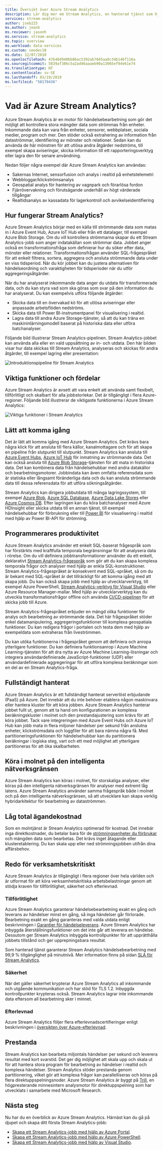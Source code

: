 ```yaml
---
title: Översikt över Azure Stream Analytics
description: Lär dig mer om Stream Analytics, en hanterad tjänst som hjälper dig att analysera data i realtid som skickats från IoT (Internet of Things).
services: stream-analytics
author: jseb225
ms.author: jeanb
ms.reviewer: jasonh
ms.service: stream-analytics
ms.topic: overview
ms.workload: data-services
ms.custom: seodec18
ms.date: 12/07/2018
ms.openlocfilehash: 47b48d940bb86ac5392ab7845aa8c34b146f116a
ms.sourcegitcommit: 5839af386c5a2ad46aaaeb90a13065ef94e61e74
ms.translationtype: HT
ms.contentlocale: sv-SE
ms.lasthandoff: 03/19/2019
ms.locfileid: "58170436"
---
```

# <a name="what-is-azure-stream-analytics"></a>Vad är Azure Stream Analytics?

Azure Stream Analytics är en motor för händelsebearbetning som gör det möjligt att kontrollera stora mängder data som strömmas från enheter. Inkommande data kan vara från enheter, sensorer, webbplatser, sociala medier, program och mer. Den stöder också extrahering av information från dataströmmar, identifiering av mönster och relationer. Sedan kan du använda de här mönstren för att utlösa andra åtgärder nedströms, till exempel skapa aviseringar, skicka information till ett rapporteringsverktyg eller lagra den för senare användning.

Nedan följer några exempel där Azure Stream Analytics kan användas: 

* Sakernas Internet, sensorfusion och analys i realtid på enhetstelemetri
* Webbloggar/klickströmsanalys
* Geospatial analys för hantering av vagnpark och förarlösa fordon
* Fjärrövervakning och förutsägande underhåll av högt värderade tillgångar
* Realtidsanalys av kassadata för lagerkontroll och avvikelseidentifiering

## <a name="how-does-stream-analytics-work"></a>Hur fungerar Stream Analytics?

Azure Stream Analytics börjar med en källa till strömmande data som matas in i Azure Event Hub, Azure IoT Hub eller från ett datalager, till exempel Azure Blob Storage. Om du vill kontrollera strömmarna skapar du ett Stream Analytics-jobb som anger indatakällan som strömmar data. Jobbet anger också en transformationsfråga som definierar hur du söker efter data, mönster eller relationer. Transformationsfrågan använder SQL-frågespråket för att enkelt filtrera, sortera, aggregera och ansluta strömmande data under en viss tidsperiod. När du kör jobbet kan du justera alternativen för händelseordning och varaktigheten för tidsperioder när du utför aggregeringsåtgärder.

När du har analyserat inkommande data anger du utdata för transformerade data, och du kan styra vad som ska göras som svar på den information du har analyserat. Du kan exempelvis utföra följande åtgärder:

* Skicka data till en övervakad kö för att utlösa aviseringar eller anpassade arbetsflöden nedströms.
* Skicka data till Power BI-instrumentpanel för visualisering i realtid.
* Lagra data till andra Azure Storage-tjänster, så att du kan träna en maskininlärningsmodell baserat på historiska data eller utföra batchanalyser.

Följande bild illustrerar Stream Analytics-pipelinen. Stream Analytics-jobbet kan använda alla eller en vald uppsättning av in- och utdata. Den här bilden visar hur data skickas till Stream Analytics, analyseras och skickas för andra åtgärder, till exempel lagring eller presentation:

![Introduktionspipeline för Stream Analytics](./media/stream-analytics-introduction/stream-analytics-intro-pipeline.png)

## <a name="key-capabilities-and-benefits"></a>Viktiga funktioner och fördelar

Azure Stream Analytics är avsett att vara enkelt att använda samt flexibelt, tillförlitligt och skalbart för alla jobbstorlekar. Det är tillgängligt i flera Azure-regioner. Följande bild illustrerar de viktigaste funktionerna i Azure Stream Analytics:

![Viktiga funktioner i Stream Analytics](./media/stream-analytics-introduction/stream-analytics-key-capabilities.png)

## <a name="ease-of-getting-started"></a>Lätt att komma igång

Det är lätt att komma igång med Azure Stream Analytics. Det krävs bara några klick för att ansluta till flera källor, kanalmottagare och för att skapa en pipeline från slutpunkt till slutpunkt. Stream Analytics kan ansluta till [Azure Event Hubs](https://docs.microsoft.com/azure/event-hubs/), [Azure IoT Hub](https://docs.microsoft.com/azure/iot-hub/) för inmatning av strömmande data. Det kan också ansluta till [Azure Blob Storage](https://docs.microsoft.com/azure/storage/storage-introduction)-tjänsten för att mata in historiska data. Det kan kombinera data från händelsehubbar med andra datakällor och bearbetningsmotorer. Jobbindata kan även omfatta referensdata som är statiska eller långsamt föränderliga data och du kan ansluta strömmande data till dessa referensdata för att utföra sökningsåtgärder.

Stream Analytics kan dirigera jobbutdata till många lagringssystem, till exempel [Azure Blob](https://docs.microsoft.com/azure/storage/storage-introduction), [Azure SQL Database](https://docs.microsoft.com/azure/sql-database/), [Azure Data Lake Stores](https://docs.microsoft.com/azure/data-lake-store/) eller [Azure Cosmos DB](https://docs.microsoft.com/azure/cosmos-db/introduction). Efter lagringen kan du köra batchanalyser med Azure HDInsight eller skicka utdata till en annan tjänst, till exempel händelsehubbar för förbrukning eller till [Power BI](https://docs.microsoft.com/power-bi/) för visualisering i realtid med hjälp av Power BI-API för strömning.

## <a name="programmer-productivity"></a>Programmerares produktivitet

Azure Stream Analytics använder ett enkelt SQL-baserat frågespråk som har förstärkts med kraftfulla temporala begränsningar för att analysera data i rörelse. Om du vill definiera jobbtransformationer använder du ett enkelt, deklarativt [Stream Analytics-frågespråk](https://msdn.microsoft.com/library/azure/dn834998.aspx) som gör att du kan skapa komplexa temporala frågor och analyser med hjälp av enkla SQL-konstruktioner. Stream Analytics-frågespråket är konsekvent med SQL-språket, så om du är bekant med SQL-språket är det tillräckligt för att komma igång med att skapa jobb. Du kan också skapa jobb med hjälp av utvecklarverktyg, till exempel Azure PowerShell, [Stream Analytics-verktyg för Visual Studio](stream-analytics-tools-for-visual-studio-install.md) eller Azure Resource Manager-mallar. Med hjälp av utvecklarverktyg kan du utveckla transformationsfrågor offline och använda [CI/CD-pipelinen](stream-analytics-tools-for-visual-studio-cicd.md) för att skicka jobb till Azure. 

Stream Analytics-frågespråket erbjuder en mängd olika funktioner för analys och bearbetning av strömmande data. Det här frågespråket stöder enkel datamanipulering, aggregeringsfunktioner till komplexa geospatiala funktioner. Du kan redigera frågor i portalen och testa dem med hjälp av exempeldata som extraheras från liveströmmen.

Du kan utöka funktionerna i frågespråket genom att definiera och anropa ytterligare funktioner. Du kan definiera funktionsanrop i Azure Machine Learning-tjänsten för att dra nytta av Azure Machine Learning-lösningar och integrera användardefinierade JavaScript-funktioner (UDF) eller användardefinierade aggregeringar för att utföra komplexa beräkningar som en del av en Stream Analytics-fråga.

## <a name="fully-managed"></a>Fullständigt hanterat 

Azure Stream Analytics är ett fullständigt hanterat serverlöst erbjudande (PaaS) på Azure. Det innebär att du inte behöver etablera någon maskinvara eller hantera kluster för att köra jobben. Azure Stream Analytics hanterar jobbet fullt ut, genom att ta hand om konfigurationen av komplexa beräkningskluster i molnet och den prestandajustering som krävs för att köra jobbet. Tack vare integreringen med Azure Event Hubs och Azure IoT Hub kan jobb mata in flera miljoner händelser per sekund från anslutna enheter, klickströmsdata och loggfiler för att bara nämna några få. Med partitioneringsfunktionen för händelsehubbar kan du partitionera beräkningar i logiska steg, vart och ett med möjlighet att ytterligare partitioneras för att öka skalbarheten.

## <a name="run-in-the-cloud-on-in-the-intelligent-edge"></a>Köra i molnet på den intelligenta nätverksgränsen

Azure Stream Analytics kan köras i molnet, för storskaliga analyser, eller köras på den intelligenta nätverksgränsen för analyser med extremt låg latens.
Azure Stream Analytics använder samma frågespråk både i molnet och på den intelligenta nätverksgränsen, så att utvecklare kan skapa verklig hybridarkitektur för bearbetning av dataströmmen.

## <a name="low-total-cost-of-ownership"></a>Låg total ägandekostnad

Som en molntjänst är Stream Analytics optimerad för kostnad. Det innebär inga direktkostnader, du betalar bara för de [strömningsenheter du förbrukar](stream-analytics-streaming-unit-consumption.md) och mängden data som bearbetas. Det krävs inget åtagande eller klusteretablering. Du kan skala upp eller ned strömningsjobben utifrån dina affärsbehov. 

## <a name="mission-critical-ready"></a>Redo för verksamhetskritiskt
Azure Stream Analytics är tillgängligt i flera regioner över hela världen och är utformat för att köra verksamhetskritiska arbetsbelastningar genom att stödja kraven för tillförlitlighet, säkerhet och efterlevnad.
### <a name="reliability"></a>Tillförlitlighet
Azure Stream Analytics garanterar händelsebearbetning exakt en gång och leverans av händelser minst en gång, så inga händelser går förlorade. Bearbetning exakt en gång garanteras med valda utdata enligt beskrivningen i [Garantier för händelseleverans](https://docs.microsoft.com/en-us/stream-analytics-query/event-delivery-guarantees-azure-stream-analytics). Azure Stream Analytics har inbyggda återställningsfunktioner om det inte går att leverera en händelse. Dessutom ger Stream Analytics inbyggda kontrollpunkter för att upprätthålla jobbets tillstånd och ger upprepningsbara resultat.

Som hanterad tjänst garanterar Stream Analytics händelsebearbetning med 99,9 % tillgänglighet på minutnivå. Mer information finns på sidan [SLA för Stream Analytics](https://azure.microsoft.com/support/legal/sla/stream-analytics/v1_0/). 

### <a name="security"></a>Säkerhet
När det gäller säkerhet krypterar Azure Stream Analytics all inkommande och utgående kommunikation och har stöd för TLS 1.2. Inbyggda kontrollpunkter krypteras också. Stream Analytics lagrar inte inkommande data eftersom all bearbetning sker i minnet. 

### <a name="compliance"></a>Efterlevnad
Azure Stream Analytics följer flera efterlevnadscertifieringar enligt beskrivningen i [översikten över Azure-efterlevnad](https://gallery.technet.microsoft.com/Overview-of-Azure-c1be3942). 

## <a name="performance"></a>Prestanda

Stream Analytics kan bearbeta miljontals händelser per sekund och leverera resultat med kort svarstid.
Det ger dig möjlighet att skala upp och skala ut för att hantera stora program för bearbetning av händelser i realtid och komplexa händelser. Stream Analytics stöder prestanda genom partitionering, vilket gör att komplexa frågor kan parallelliseras och köras på flera direktuppspelningsnoder.
Azure Stream Analytics är byggt på [Trill](https://github.com/Microsoft/Trill), en högpresterande minnesintern analysmotor för direktuppspelning som har utvecklats i samarbete med Microsoft Research. 

## <a name="next-steps"></a>Nästa steg

Nu har du en överblick av Azure Stream Analytics. Härnäst kan du gå på djupet och skapa ditt första Stream Analytics-jobb:

* [Skapa ett Stream Analytics-jobb med hjälp av Azure Portal](stream-analytics-quick-create-portal.md).
* [Skapa ett Stream Analytics-jobb med hjälp av Azure PowerShell](stream-analytics-quick-create-powershell.md).
* [Skapa ett Stream Analytics-jobb med hjälp av Visual Studio](stream-analytics-quick-create-vs.md).


